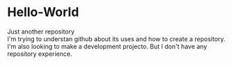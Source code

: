 # Hello-World
Just another repository<br>
I'm trying to understan github about its uses and how to create a repository. 
I'm also looking to make a development projecto. But I don't have any repository experience.
